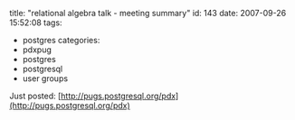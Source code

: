 title: "relational algebra talk - meeting summary"
id: 143
date: 2007-09-26 15:52:08
tags: 
- postgres
categories: 
- pdxpug
- postgres
- postgresql
- user groups

Just posted: [http://pugs.postgresql.org/pdx](http://pugs.postgresql.org/pdx)
